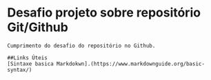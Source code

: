 
# Desafio projeto sobre repositório Git/Github
    Cumprimento do desafio do repositório no Github.
    
    ##Links Úteis
    [Sintaxe basica Markdokwn].(https://www.markdownguide.org/basic-syntax/)
    
    

